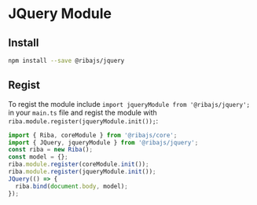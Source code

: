 # JQuery Module

## Install

```bash
npm install --save @ribajs/jquery
```

## Regist

To regist the module include `import jqueryModule from '@ribajs/jquery';` in your `main.ts` file and regist the module with `riba.module.register(jqueryModule.init());`:

```ts
import { Riba, coreModule } from '@ribajs/core';
import { JQuery, jqueryModule } from '@ribajs/jquery';
const riba = new Riba();
const model = {};
riba.module.register(coreModule.init());
riba.module.register(jqueryModule.init());
JQuery(() => {
  riba.bind(document.body, model);
});
```
